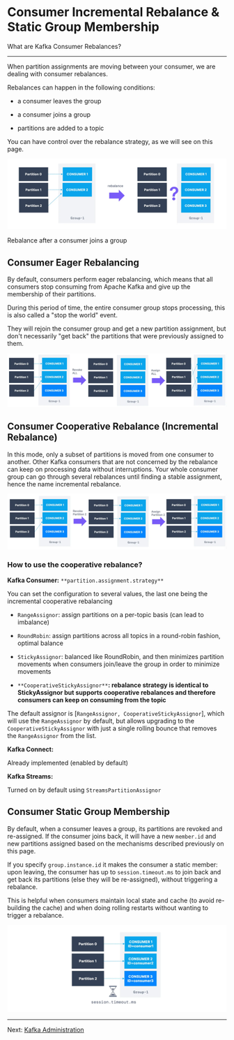 Consumer Incremental Rebalance & Static Group Membership
========================================================

What are Kafka Consumer Rebalances?

* * *

When partition assignments are moving between your consumer, we are dealing with consumer rebalances.

Rebalances can happen in the following conditions:

*   a consumer leaves the group
    
*   a consumer joins a group
    
*   partitions are added to a topic
    

You can have control over the rebalance strategy, as we will see on this page.

![Consumer Rebalancing after a consumer joins a group](../../../static/images/Consumer_Rebalancing_1.webp "Consumer Rebalancing 1")

Rebalance after a consumer joins a group

Consumer Eager Rebalancing
--------------------------

[](#Consumer-Eager-Rebalancing-0)

By default, consumers perform eager rebalancing, which means that all consumers stop consuming from Apache Kafka and give up the membership of their partitions.

During this period of time, the entire consumer group stops processing, this is also called a "stop the world" event.

They will rejoin the consumer group and get a new partition assignment, but don't necessarily "get back" the partitions that were previously assigned to them.

![Diagram showing consumer eager rebalancing in Apache Kafka](../../../static/images/Consumer_Eager_Rebalancing.webp "Consumer Eager Rebalancing")

Consumer Cooperative Rebalance (Incremental Rebalance)
------------------------------------------------------

[](#Consumer-Cooperative-Rebalance-(Incremental-Rebalance)-1)

In this mode, only a subset of partitions is moved from one consumer to another. Other Kafka consumers that are not concerned by the rebalance can keep on processing data without interruptions. Your whole consumer group can go through several rebalances until finding a stable assignment, hence the name incremental rebalance.

![Diagram showing Consumer Cooperative Rebalance or Incremental Rebalance in Apache Kafka](../../../static/images/Consumer_Cooperative_Rebalance.webp "Consumer Cooperative Rebalance")

### How to use the cooperative rebalance?

[](#How-to-use-the-cooperative-rebalance?--0)

**Kafka Consumer:** `**partition.assignment.strategy**`

You can set the configuration to several values, the last one being the incremental cooperative rebalancing

*   `RangeAssignor`: assign partitions on a per-topic basis (can lead to imbalance)
    
*   `RoundRobin`: assign partitions across all topics in a round-robin fashion, optimal balance
    
*   `StickyAssignor`: balanced like RoundRobin, and then minimizes partition movements when consumers join/leave the group in order to minimize movements
    
*   `**CooperativeStickyAssignor**`**: rebalance strategy is identical to StickyAssignor but supports cooperative rebalances and therefore consumers can keep on consuming from the topic**
    

The default assignor is \[`RangeAssignor, CooperativeStickyAssignor`\], which will use the `RangeAssignor` by default, but allows upgrading to the `CooperativeStickyAssignor` with just a single rolling bounce that removes the `RangeAssignor` from the list.

**Kafka Connect:**

Already implemented (enabled by default)

**Kafka Streams:**

Turned on by default using `StreamsPartitionAssignor`

Consumer Static Group Membership
--------------------------------

[](#Consumer-Static-Group-Membership-2)

By default, when a consumer leaves a group, its partitions are revoked and re-assigned. If the consumer joins back, it will have a new `member.id` and new partitions assigned based on the mechanisms described previously on this page.

If you specify `group.instance.id` it makes the consumer a static member: upon leaving, the consumer has up to `session.timeout.ms` to join back and get back its partitions (else they will be re-assigned), without triggering a rebalance.

This is helpful when consumers maintain local state and cache (to avoid re-building the cache) and when doing rolling restarts without wanting to trigger a rebalance.

![Static Group Membership](../../../static/images/Static_Group_Membership.webp "Static Group Membership")

---
Next: [Kafka Administration](https://github.com/AbdoMusk/Apache-Kafka/tree/main/6-%20Kafka%20Administration)